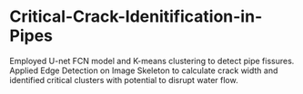 # Critical-Crack-Idenitification-in-Pipes
Employed U-net FCN model and K-means clustering to detect pipe fissures. Applied Edge Detection on Image Skeleton to calculate crack width and identified critical clusters with potential to disrupt water flow.

